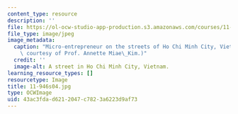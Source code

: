 ```yaml
---
content_type: resource
description: ''
file: https://ol-ocw-studio-app-production.s3.amazonaws.com/courses/11-946-planning-in-transition-economies-for-growth-and-equity-spring-2004/43ac3fdad6212047c7823a6223d9af73_11-946s04.jpg
file_type: image/jpeg
image_metadata:
  caption: "Micro-entrepreneur on the streets of Ho Chi Minh City, Vietnam 2001. (Photo\
    \ courtesy of Prof. Annette Miae\_Kim.)"
  credit: ''
  image-alt: A street in Ho Chi Minh City, Vietnam.
learning_resource_types: []
resourcetype: Image
title: 11-946s04.jpg
type: OCWImage
uid: 43ac3fda-d621-2047-c782-3a6223d9af73
---
```

